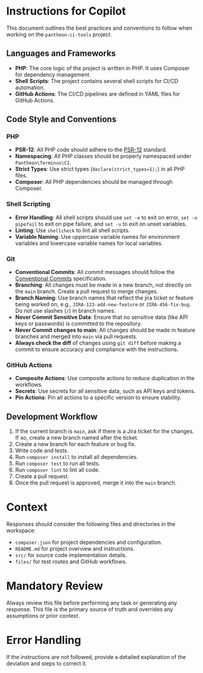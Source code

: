 # Instructions for Copilot

This document outlines the best practices and conventions to follow when working on the `pantheon-ci-tools` project.

## Languages and Frameworks

- **PHP**: The core logic of the project is written in PHP. It uses Composer for dependency management.
- **Shell Scripts**: The project contains several shell scripts for CI/CD automation.
- **GitHub Actions**: The CI/CD pipelines are defined in YAML files for GitHub Actions.

## Code Style and Conventions

### PHP

- **PSR-12**: All PHP code should adhere to the [PSR-12](https://www.php-fig.org/psr/psr-12/) standard.
- **Namespacing**: All PHP classes should be properly namespaced under `Pantheon\Terminus\CI`.
- **Strict Types**: Use strict types (`declare(strict_types=1);`) in all PHP files.
- **Composer**: All PHP dependencies should be managed through Composer.

### Shell Scripting

- **Error Handling**: All shell scripts should use `set -e` to exit on error, `set -o pipefail` to exit on pipe failure, and `set -u` to exit on unset variables.
- **Linting**: Use `shellcheck` to lint all shell scripts.
- **Variable Naming**: Use uppercase variable names for environment variables and lowercase variable names for local variables.

### Git

- **Conventional Commits**: All commit messages should follow the [Conventional Commits](https://www.conventionalcommits.org/en/v1.0.0/) specification.
- **Branching**: All changes must be made in a new branch, not directly on the `main` branch. Create a pull request to merge changes.
- **Branch Naming**: Use branch names that reflect the jira ticket or feature being worked on, e.g., `JIRA-123-add-new-feature` or `JIRA-456-fix-bug`. Do not use slashes (`/`) in branch names.
- **Never Commit Sensitive Data**: Ensure that no sensitive data (like API keys or passwords) is committed to the repository.
- **Never Commit changes to main**: All changes should be made in feature branches and merged into `main` via pull requests.
- **Always check the diff** of changes using `git diff` before making a commit to ensure accuracy and compliance with the instructions.

### GitHub Actions

- **Composite Actions**: Use composite actions to reduce duplication in the workflows.
- **Secrets**: Use secrets for all sensitive data, such as API keys and tokens.
- **Pin Actions**: Pin all actions to a specific version to ensure stability.

## Development Workflow

1. If the current branch is `main`, ask if there is a Jira ticket for the changes. If so, create a new branch named after the ticket.
2.  Create a new branch for each feature or bug fix.
2.  Write code and tests.
3.  Run `composer install` to install all dependencies.
4.  Run `composer test` to run all tests.
5.  Run `composer lint` to lint all code.
6.  Create a pull request.
7.  Once the pull request is approved, merge it into the `main` branch.

# Context
Responses should consider the following files and directories in the workspace:
- `composer.json` for project dependencies and configuration.
- `README.md` for project overview and instructions.
- `src/` for source code implementation details.
- `files/` for test routes and GitHub workflows.

# Mandatory Review
Always review this file before performing any task or generating any response. This file is the primary source of truth and overrides any assumptions or prior context.

# Error Handling
If the instructions are not followed, provide a detailed explanation of the deviation and steps to correct it.